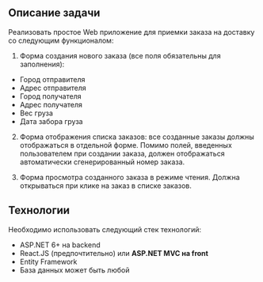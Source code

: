## Описание задачи
Реализовать простое Web приложение для приемки заказа на доставку со следующим функционалом:

1. Форма создания нового заказа (все поля обязательны для заполнения):
- Город отправителя
- Адрес отправителя
- Город получателя
- Адрес получателя
- Вес груза
- Дата забора груза

2. Форма отображения списка заказов: все созданные заказы должны отображаться в отдельной форме. Помимо полей, введенных пользователем при создании заказа, должен отображаться автоматически сгенерированный номер заказа.

3. Форма просмотра созданного заказа в режиме чтения. Должна открываться при клике на заказ в списке заказов.

## Технологии
Необходимо использовать следующий стек технологий:
- ASP.NET 6+ на backend
- React.JS (предпочтительно) или **ASP.NET MVC на front**
- Entity Framework
- База данных может быть любой
